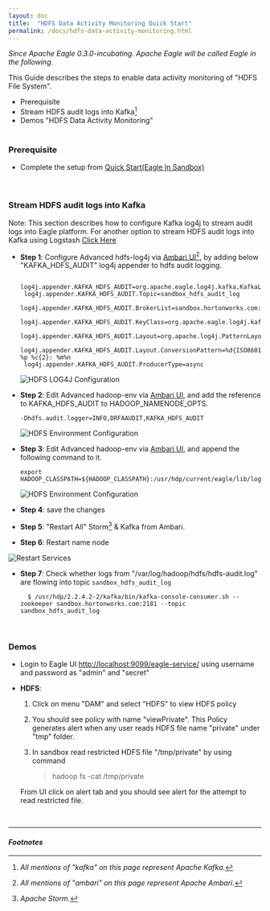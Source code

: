```yaml
---
layout: doc
title:  "HDFS Data Activity Monitoring Quick Start" 
permalink: /docs/hdfs-data-activity-monitoring.html
---
```


*Since Apache Eagle 0.3.0-incubating. Apache Eagle will be called Eagle in the following.*

This Guide describes the steps to enable data activity monitoring of "HDFS File System".

* Prerequisite
* Stream HDFS audit logs into Kafka[^KAFKA]
* Demos "HDFS Data Activity Monitoring"
<br/><br/>


### **Prerequisite**
* Complete the setup from [Quick Start(Eagle In Sandbox)](/docs/quick-start.html)	
<br/><br/>


### **Stream HDFS audit logs into Kafka**   
 
  Note: This section describes how to configure Kafka log4j to stream audit logs into Eagle platform. For another option to stream HDFS audit logs into Kafka using Logstash [Click Here](/docs/import-hdfs-auditLog.html)
 
* **Step 1**: Configure Advanced hdfs-log4j via <a href="http://localhost:8080/#/main/services/HDFS/configs" target="_blank">Ambari UI</a>[^AMBARI], by adding below "KAFKA_HDFS_AUDIT" log4j appender to hdfs audit logging.

	   log4j.appender.KAFKA_HDFS_AUDIT=org.apache.eagle.log4j.kafka.KafkaLog4jAppender
	   log4j.appender.KAFKA_HDFS_AUDIT.Topic=sandbox_hdfs_audit_log
	   log4j.appender.KAFKA_HDFS_AUDIT.BrokerList=sandbox.hortonworks.com:6667
	   log4j.appender.KAFKA_HDFS_AUDIT.KeyClass=org.apache.eagle.log4j.kafka.hadoop.AuditLogKeyer
	   log4j.appender.KAFKA_HDFS_AUDIT.Layout=org.apache.log4j.PatternLayout
	   log4j.appender.KAFKA_HDFS_AUDIT.Layout.ConversionPattern=%d{ISO8601} %p %c{2}: %m%n
	   log4j.appender.KAFKA_HDFS_AUDIT.ProducerType=async

    ![HDFS LOG4J Configuration](/images/docs/hdfs-log4j-conf.png "hdfslog4jconf")

* **Step 2**: Edit Advanced hadoop-env via <a href="http://localhost:8080/#/main/services/HDFS/configs" target="_blank">Ambari UI</a>, and add the reference to KAFKA_HDFS_AUDIT to HADOOP_NAMENODE_OPTS.

      -Dhdfs.audit.logger=INFO,DRFAAUDIT,KAFKA_HDFS_AUDIT

    ![HDFS Environment Configuration](/images/docs/hdfs-env-conf.png "hdfsenvconf")

* **Step 3**: Edit Advanced hadoop-env via <a href="http://localhost:8080/#/main/services/HDFS/configs" target="_blank">Ambari UI</a>, and append the following command to it.

      export HADOOP_CLASSPATH=${HADOOP_CLASSPATH}:/usr/hdp/current/eagle/lib/log4jkafka/lib/*

    ![HDFS Environment Configuration](/images/docs/hdfs-env-conf2.png "hdfsenvconf2")

* **Step 4**: save the changes 

* **Step 5**: "Restart All" Storm[^STORM] & Kafka from Ambari.

* **Step 6**: Restart name node 

![Restart Services](/images/docs/nn-restart.png "Services")

* **Step 7**: Check whether logs from "/var/log/hadoop/hdfs/hdfs-audit.log" are flowing into topic `sandbox_hdfs_audit_log`
      
        $ /usr/hdp/2.2.4.2-2/kafka/bin/kafka-console-consumer.sh --zookeeper sandbox.hortonworks.com:2181 --topic sandbox_hdfs_audit_log      
      
<br/>


### **Demos**
* Login to Eagle UI [http://localhost:9099/eagle-service/](http://localhost:9099/eagle-service/) using username and password as "admin" and "secret"
* **HDFS**:
	1. Click on menu "DAM" and select "HDFS" to view HDFS policy
	2. You should see policy with name "viewPrivate". This Policy generates alert when any user reads HDFS file name "private" under "tmp" folder.
	3. In sandbox read restricted HDFS file "/tmp/private" by using command 
	
	   > hadoop fs -cat /tmp/private

	From UI click on alert tab and you should see alert for the attempt to read restricted file.  
<br/>


---

#### *Footnotes*

[^AMBARI]:*All mentions of "ambari" on this page represent Apache Ambari.*
[^KAFKA]:*All mentions of "kafka" on this page represent Apache Kafka.*
[^STORM]:*Apache Storm.*

